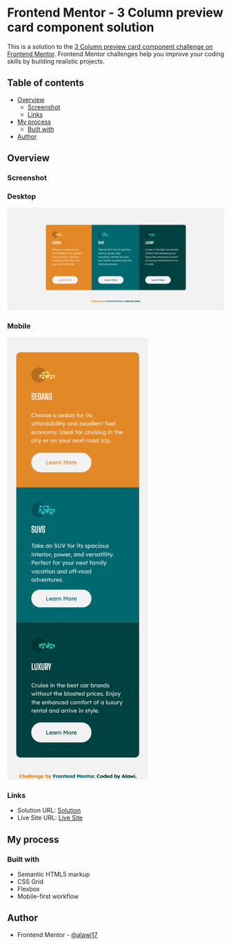 # Frontend Mentor - 3 Column preview card component solution

This is a solution to the [3 Column preview card component challenge on Frontend Mentor](https://www.frontendmentor.io/challenges/3column-preview-card-component-pH92eAR2-). Frontend Mentor challenges help you improve your coding skills by building realistic projects.

## Table of contents

- [Overview](#overview)
  - [Screenshot](#screenshot)
  - [Links](#links)
- [My process](#my-process)
  - [Built with](#built-with)
- [Author](#author)

## Overview

### Screenshot

### Desktop

![](./images/Desktop.png)

### Mobile

![](./images/Mobile.png)

### Links

- Solution URL: [Solution]()
- Live Site URL: [Live Site]()

## My process

### Built with

- Semantic HTML5 markup
- CSS Grid
- Flexbox
- Mobile-first workflow

## Author

- Frontend Mentor - [@alawi17](https://www.frontendmentor.io/profile/alawi17)
